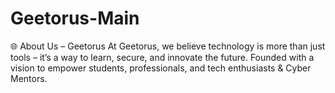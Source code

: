 # Geetorus-Main
🌐 About Us – Geetorus  At Geetorus, we believe technology is more than just tools – it’s a way to learn, secure, and innovate the future. Founded with a vision to empower students, professionals, and tech enthusiasts &amp; Cyber Mentors.
